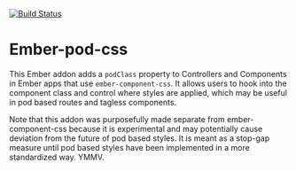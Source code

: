 [![Build Status](https://travis-ci.org/pzuraq/ember-pod-css.svg)](https://travis-ci.org/pzuraq/ember-pod-css)

# Ember-pod-css

This Ember addon adds a `podClass` property to Controllers and Components in
Ember apps that use `ember-component-css`. It allows users to hook into the
component class and control where styles are applied, which may be useful in
pod based routes and tagless components.

Note that this addon was purposefully made separate from ember-component-css
because it is experimental and may potentially cause deviation from the future
of pod based styles. It is meant as a stop-gap measure until pod based styles
have been implemented in a more standardized way. YMMV.
